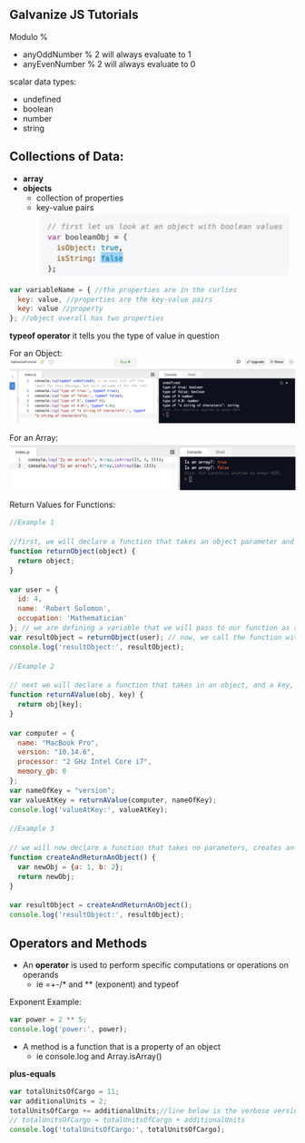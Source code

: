 ## Galvanize JS Tutorials


Modulo % 
- anyOddNumber % 2 will always evaluate to 1
- anyEvenNumber % 2 will always evaluate to 0 

scalar data types:
- undefined
- boolean
- number
- string

## Collections of Data:
- **array**
- **objects**
  - collection of properties
  - key-value pairs
  ![](assets/2021-04-10-13-00-05.png)
```javascript
var variableName = { //the properties are in the curlies
  key: value, //properties are the key-value pairs
  key: value //property
}; //object overall has two properties 
```

**typeof operator**
it tells you the type of value in question

For an Object:
![](assets/2021-04-10-13-32-42.png)

For an Array:
![](assets/2021-04-10-13-34-47.png)

Return Values for Functions:

```javascript
//Example 1

//first, we will declare a function that takes an object parameter and returns it
function returnObject(object) {
  return object;
}

var user = {
  id: 4,
  name: 'Robert Solomon',
  occupation: 'Mathematician'
}; // we are defining a variable that we will pass to our function as an argument
var resultObject = returnObject(user); // now, we call the function with 'user' as our argument
console.log('resultObject:', resultObject);

//Example 2

// next we will declare a function that takes in an object, and a key, and returns the value located at the inputted key
function returnAValue(obj, key) {
  return obj[key];
}

var computer = {
  name: "MacBook Pro",
  version: "10.14.6",
  processor: "2 GHz Intel Core i7",
  memory_gb: 8
};
var nameOfKey = "version";
var valueAtKey = returnAValue(computer, nameOfKey);
console.log('valueAtKey:', valueAtKey);

//Example 3

// we will now declare a function that takes no parameters, creates an object, and returns the newly created object
function createAndReturnAnObject() {
  var newObj = {a: 1, b: 2};
  return newObj;
}

var resultObject = createAndReturnAnObject();
console.log('resultObject:', resultObject);
```

## Operators and Methods

- An **operator** is used to perform specific computations or operations on operands
  - ie =+-/* and ** (exponent) and typeof

Exponent Example:
```javascript
var power = 2 ** 5;
console.log('power:', power);
```


- A method is a function that is a property of an object
  - ie console.log and Array.isArray()

**plus-equals**
```javascript
var totalUnitsOfCargo = 11;
var additionalUnits = 2;
totalUnitsOfCargo += additionalUnits;//line below is the verbose version of this line, they do the same thing
// totalUnitsOfCargo = totalUnitsOfCargo + additionalUnits
console.log('totalUnitsOfCargo:', totalUnitsOfCargo);
```